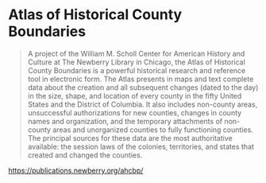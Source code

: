 # Atlas of Historical County Boundaries

>A project of the William M. Scholl Center for American History and Culture at The Newberry Library in Chicago, the Atlas of Historical County Boundaries is a powerful historical research and reference tool in electronic form. The Atlas presents in maps and text complete data about the creation and all subsequent changes (dated to the day) in the size, shape, and location of every county in the fifty United States and the District of Columbia. It also includes non-county areas, unsuccessful authorizations for new counties, changes in county names and organization, and the temporary attachments of non-county areas and unorganized counties to fully functioning counties. The principal sources for these data are the most authoritative available: the session laws of the colonies, territories, and states that created and changed the counties.

https://publications.newberry.org/ahcbp/
